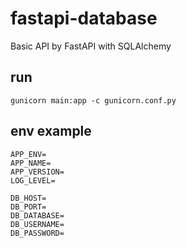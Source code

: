 # fastapi-database

Basic API by FastAPI with SQLAlchemy

## run

    gunicorn main:app -c gunicorn.conf.py

## env example

    APP_ENV=
    APP_NAME=
    APP_VERSION=
    LOG_LEVEL=

    DB_HOST=
    DB_PORT=
    DB_DATABASE=
    DB_USERNAME=
    DB_PASSWORD=
